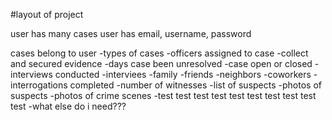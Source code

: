 <!-- markdownlint-disable -->
#layout of project

user has many cases
user has email, username, password


cases belong to user
-types of cases
-officers assigned to case
-collect and secured evidence
-days case been unresolved
-case open or closed
-interviews conducted
    -interviees
        -family
        -friends
        -neighbors
        -coworkers
-interrogations completed
-number of witnesses
-list of suspects
-photos of suspects
-photos of crime scenes
-test test test test test test test test test test
-what else do i need???



